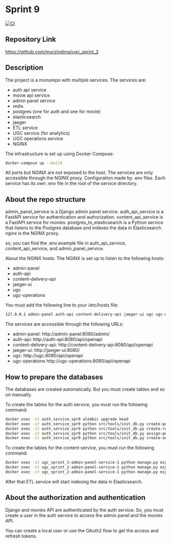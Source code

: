 # Sprint 9

[![CI](https://github.com/murzindima/ugc_sprint_2/actions/workflows/github-actions.yml/badge.svg)](https://github.com/murzindima/ugc_sprint_2/actions/workflows/github-actions.yml)

## Repository Link

https://github.com/murzindima/ugc_sprint_2

## Description

The project is a monorepo with multiple services. 
The services are:

- auth api service
- movie api service
- admin panel service
- redis
- postgres (one for auth and one for movie)
- elasticsearch
- jaeger
- ETL service
- UGC service (for analytics)
- UGC operations service
- NGINX

The infrastructure is set up using Docker Compose:

```bash
docker-compose up --build
```

All ports but NGINX are not exposed to the host. The services are only accessible through the NGINX proxy.
Configuration made by .env files. Each service has its own .env file in the root of the service directory.

## About the repo structure

admin_panel_service is a Django admin panel service.
auth_api_service is a FastAPI service for authentication and authorization.
content_api_service is a FastAPI service for movies.
postgres_to_elasticsearch is a Python service that listens to the Postgres database and indexes the data in Elasticsearch.
nginx is the NGINX proxy.

so, you can find the .env.example file in auth_api_service, content_api_service, and admin_panel_service.

About the NGINX hosts. The NGINX is set up to listen to the following hosts:

- admin-panel
- auth-api
- content-delivery-api
- jaeger-ui
- ugc
- ugc-operations

You must add the following line to your /etc/hosts file:

```bash
127.0.0.1 admin-panel auth-api content-delivery-api jaeger-ui ugc ugc-operations
```

The services are accessible through the following URLs:

- admin-panel: http://admin-panel:8080/admin/
- auth-api: http://auth-api:8080/api/openapi
- content-delivery-api: http://content-delivery-api:8080/api/openapi
- jaeger-ui: http://jaeger-ui:8080/
- ugc: http://ugc:8080/api/openapi
- ugc-operations http://ugc-operations:8080/api/openapi

## How to prepare the databases

The databases are created automatically. But you must create tables and so on manually.

To create the tables for the auth service, you must run the following command:

```bash
docker exec -it auth_service_spr9 alembic upgrade head
docker exec -it auth_service_spr9 python src/tools/init_db.py create-permissions
docker exec -it auth_service_spr9 python src/tools/init_db.py create-roles
docker exec -it auth_service_spr9 python src/tools/init_db.py assign-permissions-to-roles
docker exec -it auth_service_spr9 python src/tools/init_db.py create-admin a@b.com 123qwe Joe Doe
```

To create the tables for the content service, you must run the following command:

```bash
docker exec -it ugc_sprint_2-admin-panel-service-1 python manage.py migrate movies 0001 --fake
docker exec -it ugc_sprint_2-admin-panel-service-1 python manage.py migrate movies 0002
docker exec -it ugc_sprint_2-admin-panel-service-1 python manage.py migrate
```

After that ETL service will start indexing the data in Elasticsearch.

## About the authorization and authentication

Django and movies API are authenticated by the auth service. 
So, you must create a user in the auth service to access the admin panel and the movies API.

You can create a local user or use the OAuth2 flow to get the access and refresh tokens.
